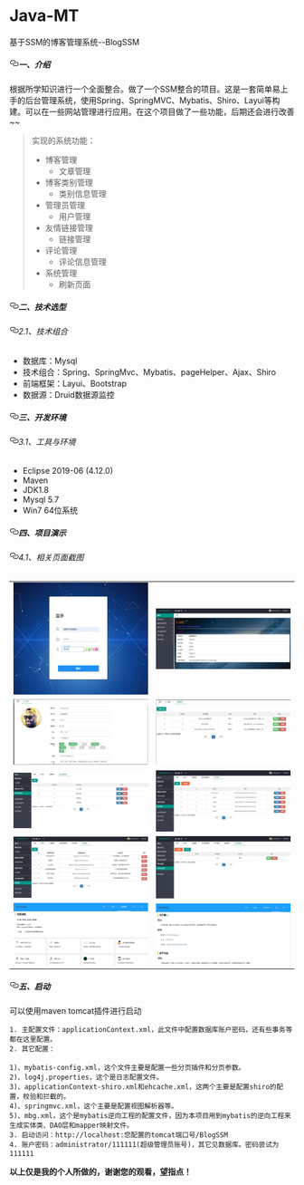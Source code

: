 # Java-MT
基于SSM的博客管理系统--BlogSSM
<h5><a id="user-content-一介绍" class="anchor" aria-hidden="true" href="#一介绍"><svg class="octicon octicon-link" viewBox="0 0 16 16" version="1.1" width="16" height="16" aria-hidden="true"><path fill-rule="evenodd" d="M4 9h1v1H4c-1.5 0-3-1.69-3-3.5S2.55 3 4 3h4c1.45 0 3 1.69 3 3.5 0 1.41-.91 2.72-2 3.25V8.59c.58-.45 1-1.27 1-2.09C10 5.22 8.98 4 8 4H4c-.98 0-2 1.22-2 2.5S3 9 4 9zm9-3h-1v1h1c1 0 2 1.22 2 2.5S13.98 12 13 12H9c-.98 0-2-1.22-2-2.5 0-.83.42-1.64 1-2.09V6.25c-1.09.53-2 1.84-2 3.25C6 11.31 7.55 13 9 13h4c1.45 0 3-1.69 3-3.5S14.5 6 13 6z"></path></svg></a>一、介绍</h5>
<p>根据所学知识进行一个全面整合。做了一个SSM整合的项目。这是一套简单易上手的后台管理系统，使用Spring、SpringMVC、Mybatis、Shiro、Layui等构建。可以在一些网站管理进行应用。在这个项目做了一些功能，后期还会进行改善~~</p>
<blockquote>
<p>实现的系统功能：</p>
<ul>
<li>博客管理
<ul>
<li>文章管理</li>
</ul>
</li>
<li>博客类别管理
<ul>
<li>类别信息管理</li>
</ul>
</li>
<li>管理员管理
<ul>
<li>用户管理</li>
</ul>
</li>
<li>友情链接管理
<ul>
<li>链接管理</li>
</ul>
</li>
<li>评论管理
<ul>
<li>评论信息管理</li>
</ul>
</li>
<li>系统管理
<ul>
<li>刷新页面</li>
</ul>
</li>
</ul>
</blockquote>
<h5><a id="user-content-二技术选型" class="anchor" aria-hidden="true" href="#二技术选型"><svg class="octicon octicon-link" viewBox="0 0 16 16" version="1.1" width="16" height="16" aria-hidden="true"><path fill-rule="evenodd" d="M4 9h1v1H4c-1.5 0-3-1.69-3-3.5S2.55 3 4 3h4c1.45 0 3 1.69 3 3.5 0 1.41-.91 2.72-2 3.25V8.59c.58-.45 1-1.27 1-2.09C10 5.22 8.98 4 8 4H4c-.98 0-2 1.22-2 2.5S3 9 4 9zm9-3h-1v1h1c1 0 2 1.22 2 2.5S13.98 12 13 12H9c-.98 0-2-1.22-2-2.5 0-.83.42-1.64 1-2.09V6.25c-1.09.53-2 1.84-2 3.25C6 11.31 7.55 13 9 13h4c1.45 0 3-1.69 3-3.5S14.5 6 13 6z"></path></svg></a>二、技术选型</h5>
<h6><a id="user-content-21技术组合" class="anchor" aria-hidden="true" href="#21技术组合"><svg class="octicon octicon-link" viewBox="0 0 16 16" version="1.1" width="16" height="16" aria-hidden="true"><path fill-rule="evenodd" d="M4 9h1v1H4c-1.5 0-3-1.69-3-3.5S2.55 3 4 3h4c1.45 0 3 1.69 3 3.5 0 1.41-.91 2.72-2 3.25V8.59c.58-.45 1-1.27 1-2.09C10 5.22 8.98 4 8 4H4c-.98 0-2 1.22-2 2.5S3 9 4 9zm9-3h-1v1h1c1 0 2 1.22 2 2.5S13.98 12 13 12H9c-.98 0-2-1.22-2-2.5 0-.83.42-1.64 1-2.09V6.25c-1.09.53-2 1.84-2 3.25C6 11.31 7.55 13 9 13h4c1.45 0 3-1.69 3-3.5S14.5 6 13 6z"></path></svg></a>2.1、技术组合</h6>
<ul>
<li>数据库：Mysql</li>
<li>技术组合：Spring、SpringMvc、Mybatis、pageHelper、Ajax、Shiro</li>
<li>前端框架：Layui、Bootstrap</li>
<li>数据源：Druid数据源监控</li>
</ul>
<h5><a id="user-content-三开发环境" class="anchor" aria-hidden="true" href="#三开发环境"><svg class="octicon octicon-link" viewBox="0 0 16 16" version="1.1" width="16" height="16" aria-hidden="true"><path fill-rule="evenodd" d="M4 9h1v1H4c-1.5 0-3-1.69-3-3.5S2.55 3 4 3h4c1.45 0 3 1.69 3 3.5 0 1.41-.91 2.72-2 3.25V8.59c.58-.45 1-1.27 1-2.09C10 5.22 8.98 4 8 4H4c-.98 0-2 1.22-2 2.5S3 9 4 9zm9-3h-1v1h1c1 0 2 1.22 2 2.5S13.98 12 13 12H9c-.98 0-2-1.22-2-2.5 0-.83.42-1.64 1-2.09V6.25c-1.09.53-2 1.84-2 3.25C6 11.31 7.55 13 9 13h4c1.45 0 3-1.69 3-3.5S14.5 6 13 6z"></path></svg></a>三、开发环境</h5>
<h6><a id="user-content-31工具与环境" class="anchor" aria-hidden="true" href="#31工具与环境"><svg class="octicon octicon-link" viewBox="0 0 16 16" version="1.1" width="16" height="16" aria-hidden="true"><path fill-rule="evenodd" d="M4 9h1v1H4c-1.5 0-3-1.69-3-3.5S2.55 3 4 3h4c1.45 0 3 1.69 3 3.5 0 1.41-.91 2.72-2 3.25V8.59c.58-.45 1-1.27 1-2.09C10 5.22 8.98 4 8 4H4c-.98 0-2 1.22-2 2.5S3 9 4 9zm9-3h-1v1h1c1 0 2 1.22 2 2.5S13.98 12 13 12H9c-.98 0-2-1.22-2-2.5 0-.83.42-1.64 1-2.09V6.25c-1.09.53-2 1.84-2 3.25C6 11.31 7.55 13 9 13h4c1.45 0 3-1.69 3-3.5S14.5 6 13 6z"></path></svg></a>3.1、工具与环境</h6>
<ul>
<li>Eclipse 2019-06 (4.12.0)</li>
<li>Maven</li>
<li>JDK1.8</li>
<li>Mysql 5.7</li>
<li>Win7 64位系统</li>
</ul>
<h5><a id="user-content-四项目演示" class="anchor" aria-hidden="true" href="#四项目演示"><svg class="octicon octicon-link" viewBox="0 0 16 16" version="1.1" width="16" height="16" aria-hidden="true"><path fill-rule="evenodd" d="M4 9h1v1H4c-1.5 0-3-1.69-3-3.5S2.55 3 4 3h4c1.45 0 3 1.69 3 3.5 0 1.41-.91 2.72-2 3.25V8.59c.58-.45 1-1.27 1-2.09C10 5.22 8.98 4 8 4H4c-.98 0-2 1.22-2 2.5S3 9 4 9zm9-3h-1v1h1c1 0 2 1.22 2 2.5S13.98 12 13 12H9c-.98 0-2-1.22-2-2.5 0-.83.42-1.64 1-2.09V6.25c-1.09.53-2 1.84-2 3.25C6 11.31 7.55 13 9 13h4c1.45 0 3-1.69 3-3.5S14.5 6 13 6z"></path></svg></a>四、项目演示</h5>
<h6><a id="user-content-41相关页面截图" class="anchor" aria-hidden="true" href="#41相关页面截图"><svg class="octicon octicon-link" viewBox="0 0 16 16" version="1.1" width="16" height="16" aria-hidden="true"><path fill-rule="evenodd" d="M4 9h1v1H4c-1.5 0-3-1.69-3-3.5S2.55 3 4 3h4c1.45 0 3 1.69 3 3.5 0 1.41-.91 2.72-2 3.25V8.59c.58-.45 1-1.27 1-2.09C10 5.22 8.98 4 8 4H4c-.98 0-2 1.22-2 2.5S3 9 4 9zm9-3h-1v1h1c1 0 2 1.22 2 2.5S13.98 12 13 12H9c-.98 0-2-1.22-2-2.5 0-.83.42-1.64 1-2.09V6.25c-1.09.53-2 1.84-2 3.25C6 11.31 7.55 13 9 13h4c1.45 0 3-1.69 3-3.5S14.5 6 13 6z"></path></svg></a>4.1、相关页面截图</h6>
<table>
    <tbody><tr>
        <td><a target="_blank" rel="noopener noreferrer" href="https://raw.githubusercontent.com/Code-WZB/BlogSSM-photo/master/Login.jpg"><img src="https://raw.githubusercontent.com/Code-WZB/BlogSSM-photo/master/Login.jpg" data-canonical-src="https://github.com/Code-WZB/BlogSSM-photo/blob/master/Login.jpg" style="max-width:100%;"></a></td>
        <td><a target="_blank" rel="noopener noreferrer" href="https://raw.githubusercontent.com/Code-WZB/BlogSSM-photo/master/main.jpg"><img src="https://raw.githubusercontent.com/Code-WZB/BlogSSM-photo/master/main.jpg" data-canonical-src="https://github.com/Code-WZB/BlogSSM-photo/blob/master/main.jpg" style="max-width:100%;"></a></td>
    </tr>
    <tr>
       <td><a target="_blank" rel="noopener noreferrer" href="https://raw.githubusercontent.com/Code-WZB/BlogSSM-photo/master/administrator.jpg"><img src="https://raw.githubusercontent.com/Code-WZB/BlogSSM-photo/master/administrator.jpg" data-canonical-src="https://github.com/Code-WZB/BlogSSM-photo/blob/master/administrator.jpg" style="max-width:100%;"></a></td>
        <td><a target="_blank" rel="noopener noreferrer" href="https://raw.githubusercontent.com/Code-WZB/BlogSSM-photo/master/article.jpg"><img src="https://raw.githubusercontent.com/Code-WZB/BlogSSM-photo/master/article.jpg" data-canonical-src="https://github.com/Code-WZB/BlogSSM-photo/blob/master/article.jpg" style="max-width:100%;"></a></td>
    </tr>
    <tr>
        <td><a target="_blank" rel="noopener noreferrer" href="https://raw.githubusercontent.com/Code-WZB/BlogSSM-photo/master/blogmessage.jpg"><img src="https://raw.githubusercontent.com/Code-WZB/BlogSSM-photo/master/blogmessage.jpg" data-canonical-src="https://github.com/Code-WZB/BlogSSM-photo/blob/master/blogmessage.jpg" style="max-width:100%;"></a></td>
        <td><a target="_blank" rel="noopener noreferrer" href="https://raw.githubusercontent.com/Code-WZB/BlogSSM-photo/master/pmessage.jpg"><img src="https://raw.githubusercontent.com/Code-WZB/BlogSSM-photo/master/pmessage.jpg" data-canonical-src="https://github.com/Code-WZB/BlogSSM-photo/blob/master/pmessage.jpg" style="max-width:100%;"></a></td>
    </tr>
	<tr>
        <td><a target="_blank" rel="noopener noreferrer" href="https://raw.githubusercontent.com/Code-WZB/BlogSSM-photo/master/link.jpg"><img src="https://raw.githubusercontent.com/Code-WZB/BlogSSM-photo/master/link.jpg" data-canonical-src="https://github.com/Code-WZB/BlogSSM-photo/blob/master/link.jpg" style="max-width:100%;"></a></td>
        <td><a target="_blank" rel="noopener noreferrer" href="https://raw.githubusercontent.com/Code-WZB/BlogSSM-photo/master/comment.jpg"><img src="https://raw.githubusercontent.com/Code-WZB/BlogSSM-photo/master/comment.jpg" data-canonical-src="https://github.com/Code-WZB/BlogSSM-photo/blob/master/comment.jpg" style="max-width:100%;"></a></td>
    </tr>	 
    <tr>
        <td><a target="_blank" rel="noopener noreferrer" href="https://raw.githubusercontent.com/Code-WZB/BlogSSM-photo/master/alink.jpg"><img src="https://raw.githubusercontent.com/Code-WZB/BlogSSM-photo/master/alink.jpg" data-canonical-src="https://github.com/Code-WZB/BlogSSM-photo/blob/master/alink.jpg" style="max-width:100%;"></a></td>
        <td><a target="_blank" rel="noopener noreferrer" href="https://raw.githubusercontent.com/Code-WZB/BlogSSM-photo/master/about.jpg"><img src="https://raw.githubusercontent.com/Code-WZB/BlogSSM-photo/master/about.jpg" data-canonical-src="https://github.com/Code-WZB/BlogSSM-photo/blob/master/about.jpg" style="max-width:100%;"></a></td>
    </tr>
</tbody></table>
<h5><a id="user-content-五启动" class="anchor" aria-hidden="true" href="#五启动"><svg class="octicon octicon-link" viewBox="0 0 16 16" version="1.1" width="16" height="16" aria-hidden="true"><path fill-rule="evenodd" d="M4 9h1v1H4c-1.5 0-3-1.69-3-3.5S2.55 3 4 3h4c1.45 0 3 1.69 3 3.5 0 1.41-.91 2.72-2 3.25V8.59c.58-.45 1-1.27 1-2.09C10 5.22 8.98 4 8 4H4c-.98 0-2 1.22-2 2.5S3 9 4 9zm9-3h-1v1h1c1 0 2 1.22 2 2.5S13.98 12 13 12H9c-.98 0-2-1.22-2-2.5 0-.83.42-1.64 1-2.09V6.25c-1.09.53-2 1.84-2 3.25C6 11.31 7.55 13 9 13h4c1.45 0 3-1.69 3-3.5S14.5 6 13 6z"></path></svg></a>五、启动</h5>
<p>可以使用maven tomcat插件进行启动</p>
<pre><code>1. 主配置文件：applicationContext.xml，此文件中配置数据库账户密码，还有些事务等都在这里配置。
2. 其它配置：<br>
1)、mybatis-config.xml，这个文件主要是配置一些分页插件和分页参数。
2)、log4j.properties，这个是日志配置文件。
3)、applicationContext-shiro.xml和ehcache.xml，这两个主要是配置shiro的配置，校验和拦截的。
4)、springmvc.xml，这个主要是配置视图解析器等。
5)、mbg.xml，这个是mybatis逆向工程的配置文件，因为本项目用到mybatis的逆向工程来生成实体类、DAO层和mapper映射文件。
3. 启动访问：http://localhost:您配置的tomcat端口号/BlogSSM
4. 账户密码：administrator/111111(超级管理员账号)，其它见数据库。密码尝试为111111
</code></pre>
</article>
  </div>
  <b>以上仅是我的个人所做的，谢谢您的观看，望指点！</b>
